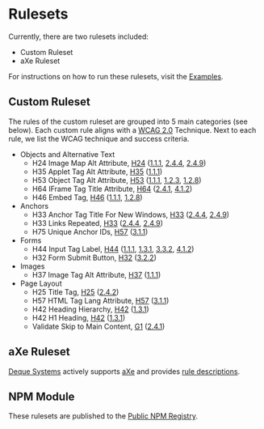 # Rulesets
Currently, there are two rulesets included:

<ul>
<li>Custom Ruleset</li>
<li>aXe Ruleset</li>
</ul>

For instructions on how to run these rulesets, visit the <a href='../README.md#examples'>Examples</a>.

## Custom Ruleset

The rules of the custom ruleset are grouped into 5 main categories (see below).  Each custom rule aligns with a <a href='https://www.w3.org/TR/WCAG20/'>WCAG 2.0</a> Technique. Next to each rule, we list the WCAG technique and success criteria.

<ul>

<li>Objects and Alternative Text
<ul>
<li>H24 Image Map Alt Attribute, <a href='https://www.w3.org/TR/WCAG20-TECHS/H24.html'>H24</a> (<a href='http://www.w3.org/TR/2008/REC-WCAG20-20081211/#text-equiv-all'>1.1.1</a>, <a href='http://www.w3.org/TR/2008/REC-WCAG20-20081211/#navigation-mechanisms-refs'>2.4.4</a>, <a href='http://www.w3.org/TR/2008/REC-WCAG20-20081211/#navigation-mechanisms-link'>2.4.9</a>) </li>
<li>H35 Applet Tag Alt Attribute, <a href='https://www.w3.org/TR/WCAG20-TECHS/H35.html'>H35</a> (<a href='http://www.w3.org/TR/2008/REC-WCAG20-20081211/#text-equiv-all'>1.1.1</a>) </li>
<li>H53 Object Tag Alt Attribute, <a href='https://www.w3.org/TR/WCAG20-TECHS/H53.html'>H53</a> (<a href='http://www.w3.org/TR/2008/REC-WCAG20-20081211/#text-equiv-all'>1.1.1</a>, <a href='http://www.w3.org/TR/2008/REC-WCAG20-20081211/#media-equiv-audio-desc'>1.2.3</a>, <a href='http://www.w3.org/TR/2008/REC-WCAG20-20081211/#media-equiv-text-doc'>1.2.8</a>)</li>
<li>H64 IFrame Tag Title Attribute, <a href='https://www.w3.org/TR/WCAG20-TECHS/H64.html'>H64</a> (<a href='http://www.w3.org/TR/2008/REC-WCAG20-20081211/#navigation-mechanisms-skip'>2.4.1</a>, <a href='http://www.w3.org/TR/2008/REC-WCAG20-20081211/#ensure-compat-rsv'>4.1.2</a>)</li>
<li>H46 Embed Tag, <a href='https://www.w3.org/TR/WCAG20-TECHS/H46.html'>H46</a> (<a href='http://www.w3.org/TR/2008/REC-WCAG20-20081211/#text-equiv-all'>1.1.1</a>, <a href='http://www.w3.org/TR/2008/REC-WCAG20-20081211/#media-equiv-text-doc'>1.2.8</a>)</li>
</ul>
</li>

<li>Anchors
<ul>
<li>H33 Anchor Tag Title For New Windows, <a href='https://www.w3.org/TR/WCAG20-TECHS/H33.html'>H33</a> (<a href='http://www.w3.org/TR/2008/REC-WCAG20-20081211/#navigation-mechanisms-refs'>2.4.4</a>, <a href='http://www.w3.org/TR/2008/REC-WCAG20-20081211/#navigation-mechanisms-link'>2.4.9</a>)</li>
<li>H33 Links Repeated, <a href='https://www.w3.org/TR/WCAG20-TECHS/H33.html'>H33</a> (<a href='http://www.w3.org/TR/2008/REC-WCAG20-20081211/#navigation-mechanisms-refs'>2.4.4</a>, <a href='http://www.w3.org/TR/2008/REC-WCAG20-20081211/#navigation-mechanisms-link'>2.4.9</a>)</li>
<li>H75 Unique Anchor IDs, <a href='https://www.w3.org/TR/WCAG20-TECHS/H57.html'>H57</a> (<a href='http://www.w3.org/TR/2008/REC-WCAG20-20081211/#meaning-doc-lang-id'>3.1.1</a>)</li>
</ul>
</li>

<li>Forms
<ul>
<li>H44 Input Tag Label, <a href='https://www.w3.org/TR/WCAG20-TECHS/H44.html'>H44</a> (<a href='http://www.w3.org/TR/2008/REC-WCAG20-20081211/#text-equiv-all'>1.1.1</a>, <a href='http://www.w3.org/TR/2008/REC-WCAG20-20081211/#content-structure-separation-programmatic'>1.3.1</a>, <a href='http://www.w3.org/TR/2008/REC-WCAG20-20081211/#minimize-error-cues'>3.3.2</a>, <a href='http://www.w3.org/TR/2008/REC-WCAG20-20081211/#ensure-compat-rsv'>4.1.2</a>)</li>
<li>H32 Form Submit Button, <a href='https://www.w3.org/TR/WCAG20-TECHS/H32.html'>H32</a> (<a href='http://www.w3.org/TR/2008/REC-WCAG20-20081211/#consistent-behavior-unpredictable-change'>3.2.2</a>)</li>
</ul>
</li>

<li>Images
<ul>
<li>H37 Image Tag Alt Attribute, <a href='https://www.w3.org/TR/WCAG20-TECHS/H37.html'>H37</a> (<a href='http://www.w3.org/TR/2008/REC-WCAG20-20081211/#text-equiv-all'>1.1.1</a>)</li>
</ul>
</li>

<li>Page Layout
<ul>
<li>H25 Title Tag, <a href='https://www.w3.org/TR/WCAG20-TECHS/H25.html'>H25</a> (<a href='http://www.w3.org/TR/2008/REC-WCAG20-20081211/#navigation-mechanisms-title'>2.4.2</a>)</li>
<li>H57 HTML Tag Lang Attribute, <a href='https://www.w3.org/TR/WCAG20-TECHS/H57.html'>H57</a> (<a href='http://www.w3.org/TR/2008/REC-WCAG20-20081211/#meaning-doc-lang-id'>3.1.1</a>)</li>
<li>H42 Heading Hierarchy, <a href='https://www.w3.org/TR/WCAG20-TECHS/H42.html'>H42</a> (<a href='http://www.w3.org/TR/2008/REC-WCAG20-20081211/#content-structure-separation-programmatic'>1.3.1</a>)</li>
<li>H42 H1 Heading, <a href='https://www.w3.org/TR/WCAG20-TECHS/H42.html'>H42</a> (<a href='http://www.w3.org/TR/2008/REC-WCAG20-20081211/#content-structure-separation-programmatic'>1.3.1</a>)</li>
<li>Validate Skip to Main Content, <a href='https://www.w3.org/TR/WCAG20-TECHS/G1.html'>G1</a> (<a href='http://www.w3.org/TR/2008/REC-WCAG20-20081211/#navigation-mechanisms-skip'>2.4.1</a>)</li>
</ul>
</li>

</ul>

## aXe Ruleset

<a href='https://www.deque.com/'>Deque Systems</a> actively supports <a href='https://github.com/dequelabs/axe-core'>aXe</a> and provides <a href='https://github.com/dequelabs/axe-core/blob/develop/doc/rule-descriptions.md'>rule descriptions</a>.

## NPM Module

These rulesets are published to the <a href='https://registry.npmjs.org/'>Public NPM Registry</a>.